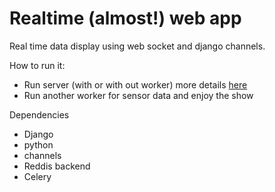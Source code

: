 # Realtime (almost!) web app
Real time data display using web socket and django channels.

How to run it:

 * Run server (with or with out worker) more details [here](https://channels.readthedocs.io/en/stable/getting-started.html)
 * Run another worker for sensor data and enjoy the show

Dependencies


 * Django
 * python
 * channels
 * Reddis backend
 * Celery



